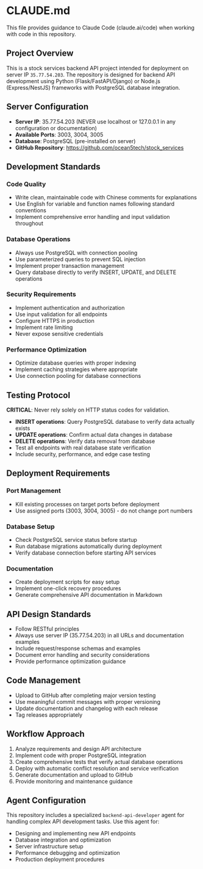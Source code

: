 # CLAUDE.md

This file provides guidance to Claude Code (claude.ai/code) when working with code in this repository.

## Project Overview

This is a stock services backend API project intended for deployment on server IP `35.77.54.203`. The repository is designed for backend API development using Python (Flask/FastAPI/Django) or Node.js (Express/NestJS) frameworks with PostgreSQL database integration.

## Server Configuration

- **Server IP**: 35.77.54.203 (NEVER use localhost or 127.0.0.1 in any configuration or documentation)
- **Available Ports**: 3003, 3004, 3005
- **Database**: PostgreSQL (pre-installed on server)
- **GitHub Repository**: https://github.com/ocean5tech/stock_services

## Development Standards

### Code Quality
- Write clean, maintainable code with Chinese comments for explanations
- Use English for variable and function names following standard conventions
- Implement comprehensive error handling and input validation throughout

### Database Operations
- Always use PostgreSQL with connection pooling
- Use parameterized queries to prevent SQL injection
- Implement proper transaction management
- Query database directly to verify INSERT, UPDATE, and DELETE operations

### Security Requirements
- Implement authentication and authorization
- Use input validation for all endpoints
- Configure HTTPS in production
- Implement rate limiting
- Never expose sensitive credentials

### Performance Optimization
- Optimize database queries with proper indexing
- Implement caching strategies where appropriate
- Use connection pooling for database connections

## Testing Protocol

**CRITICAL**: Never rely solely on HTTP status codes for validation.

- **INSERT operations**: Query PostgreSQL database to verify data actually exists
- **UPDATE operations**: Confirm actual data changes in database  
- **DELETE operations**: Verify data removal from database
- Test all endpoints with real database state verification
- Include security, performance, and edge case testing

## Deployment Requirements

### Port Management
- Kill existing processes on target ports before deployment
- Use assigned ports (3003, 3004, 3005) - do not change port numbers

### Database Setup
- Check PostgreSQL service status before startup
- Run database migrations automatically during deployment
- Verify database connection before starting API services

### Documentation
- Create deployment scripts for easy setup
- Implement one-click recovery procedures
- Generate comprehensive API documentation in Markdown

## API Design Standards

- Follow RESTful principles
- Always use server IP (35.77.54.203) in all URLs and documentation examples
- Include request/response schemas and examples
- Document error handling and security considerations
- Provide performance optimization guidance

## Code Management

- Upload to GitHub after completing major version testing
- Use meaningful commit messages with proper versioning
- Update documentation and changelog with each release
- Tag releases appropriately

## Workflow Approach

1. Analyze requirements and design API architecture
2. Implement code with proper PostgreSQL integration
3. Create comprehensive tests that verify actual database operations
4. Deploy with automatic conflict resolution and service verification
5. Generate documentation and upload to GitHub
6. Provide monitoring and maintenance guidance

## Agent Configuration

This repository includes a specialized `backend-api-developer` agent for handling complex API development tasks. Use this agent for:
- Designing and implementing new API endpoints
- Database integration and optimization
- Server infrastructure setup
- Performance debugging and optimization
- Production deployment procedures